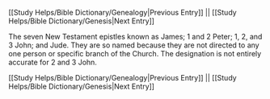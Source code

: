 [[Study Helps/Bible Dictionary/Genealogy|Previous Entry]]  ||  [[Study Helps/Bible Dictionary/Genesis|Next Entry]]

 The seven New Testament epistles known as James; 1 and 2 Peter; 1, 2, and 3 John; and Jude. They are so named because they are not directed to any one person or specific branch of the Church. The designation is not entirely accurate for 2 and 3 John.

[[Study Helps/Bible Dictionary/Genealogy|Previous Entry]]  ||  [[Study Helps/Bible Dictionary/Genesis|Next Entry]]